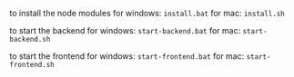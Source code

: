 to install the node modules
for windows: `install.bat`
for mac: `install.sh`

to start the backend
for windows: `start-backend.bat`
for mac: `start-backend.sh`

to start the frontend
for windows: `start-frontend.bat`
for mac: `start-frontend.sh`
